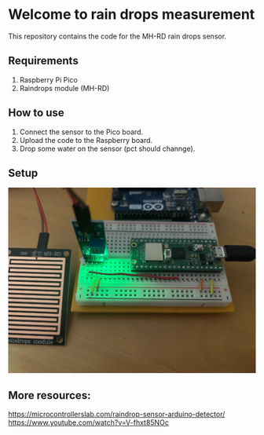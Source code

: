 # Welcome to rain drops measurement
This repository contains the code for the MH-RD rain drops sensor.

## Requirements
1. Raspberry Pi Pico
2. Raindrops module (MH-RD)

## How to use
1. Connect the sensor to the Pico board.
2. Upload the code to the Raspberry board.
3. Drop some water on the sensor (pct should channge).

## Setup
![alt text](img/rain_sensor.jpg)

## More resources:
https://microcontrollerslab.com/raindrop-sensor-arduino-detector/
https://www.youtube.com/watch?v=V-fhxt85NOc 
